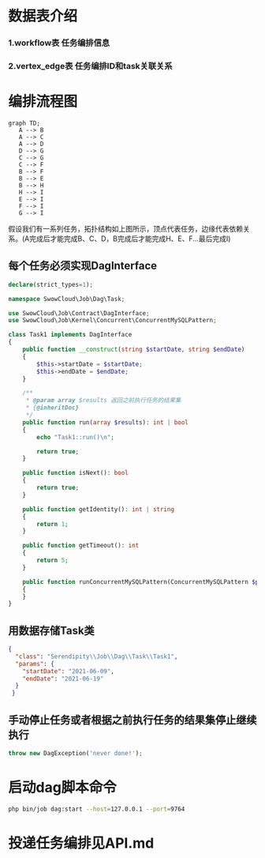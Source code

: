 # 数据表介绍
### 1.workflow表 任务编排信息

### 2.vertex_edge表 任务编排ID和task关联关系

# 编排流程图
 ```mermaid
graph TD;
    A --> B
    A --> C
    A --> D
    D --> G
    C --> G
    C --> F
    B --> F
    B --> E
    B --> H
    H --> I
    E --> I
    F --> I
    G --> I
```  
假设我们有一系列任务，拓扑结构如上图所示，顶点代表任务，边缘代表依赖关系。(A完成后才能完成B、C、D，B完成后才能完成H、E、F...最后完成I)

## 每个任务必须实现DagInterface

```php
declare(strict_types=1);

namespace SwowCloud\Job\Dag\Task;

use SwowCloud\Job\Contract\DagInterface;
use SwowCloud\Job\Kernel\Concurrent\ConcurrentMySQLPattern;

class Task1 implements DagInterface
{
    public function __construct(string $startDate, string $endDate)
    {
        $this->startDate = $startDate;
        $this->endDate = $endDate;
    }

    /**
     * @param array $results 返回之前执行任务的结果集
     * {@inheritDoc}
     */
    public function run(array $results): int | bool
    {
        echo "Task1::run()\n";

        return true;
    }

    public function isNext(): bool
    {
        return true;
    }

    public function getIdentity(): int | string
    {
        return 1;
    }

    public function getTimeout(): int
    {
        return 5;
    }

    public function runConcurrentMySQLPattern(ConcurrentMySQLPattern $pattern): mixed
    {
    }
}

```
## 用数据存储Task类
```json
{
  "class": "Serendipity\\Job\\Dag\\Task\\Task1",
  "params": {
    "startDate": "2021-06-09",
    "endDate": "2021-06-19"
  }
 }
```
## 手动停止任务或者根据之前执行任务的结果集停止继续执行
```php
throw new DagException('never done!');
```

# 启动dag脚本命令
```bash
php bin/job dag:start --host=127.0.0.1 --port=9764
```
# 投递任务编排见API.md




